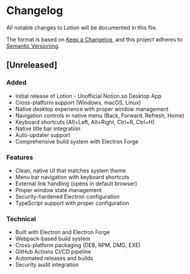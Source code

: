 # Changelog

All notable changes to Lotion will be documented in this file.

The format is based on [Keep a Changelog](https://keepachangelog.com/en/1.0.0/),
and this project adheres to [Semantic Versioning](https://semver.org/spec/v2.0.0.html).

## [Unreleased]

### Added
- Initial release of Lotion - Unofficial Notion.so Desktop App
- Cross-platform support (Windows, macOS, Linux)
- Native desktop experience with proper window management
- Navigation controls in native menu (Back, Forward, Refresh, Home)
- Keyboard shortcuts (Alt+Left, Alt+Right, Ctrl+R, Ctrl+H)
- Native title bar integration
- Auto-updater support
- Comprehensive build system with Electron Forge

### Features
- Clean, native UI that matches system theme
- Menu bar navigation with keyboard shortcuts
- External link handling (opens in default browser)
- Proper window state management
- Security-hardened Electron configuration
- TypeScript support with proper configuration

### Technical
- Built with Electron and Electron Forge
- Webpack-based build system
- Cross-platform packaging (DEB, RPM, DMG, EXE)
- GitHub Actions CI/CD pipeline
- Automated releases and builds
- Security audit integration 